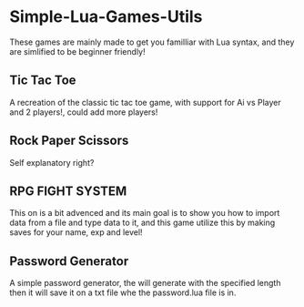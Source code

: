    # Simple-Lua-Games-Utils

These games are mainly made to get you familliar with Lua syntax, and they are simlified to be beginner friendly!

## Tic Tac Toe

A recreation of the classic tic tac toe game, with support for Ai vs Player and 2 players!, could add more players!

## Rock Paper Scissors

Self explanatory right?

## RPG FIGHT SYSTEM

This on is a bit advenced and its main goal is to show you how to import data from a file and type data to it, and this game utilize this by making saves for your name, exp and level!

## Password Generator

A simple password generator, the will generate with the specified length then it will save it on a txt file whe the password.lua file is in.
